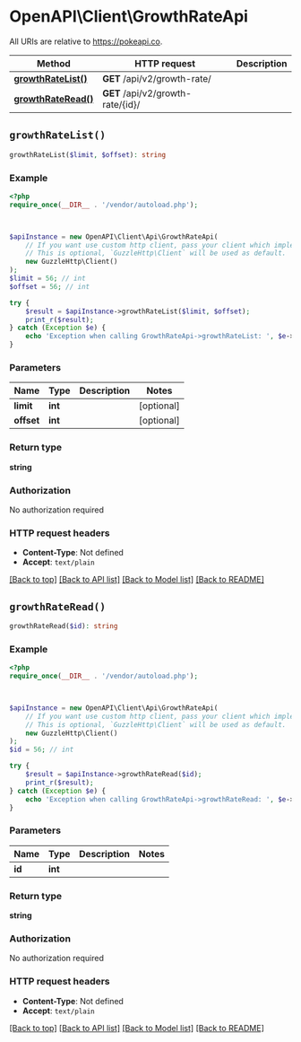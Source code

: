 # OpenAPI\Client\GrowthRateApi

All URIs are relative to https://pokeapi.co.

Method | HTTP request | Description
------------- | ------------- | -------------
[**growthRateList()**](GrowthRateApi.md#growthRateList) | **GET** /api/v2/growth-rate/ | 
[**growthRateRead()**](GrowthRateApi.md#growthRateRead) | **GET** /api/v2/growth-rate/{id}/ | 


## `growthRateList()`

```php
growthRateList($limit, $offset): string
```



### Example

```php
<?php
require_once(__DIR__ . '/vendor/autoload.php');



$apiInstance = new OpenAPI\Client\Api\GrowthRateApi(
    // If you want use custom http client, pass your client which implements `GuzzleHttp\ClientInterface`.
    // This is optional, `GuzzleHttp\Client` will be used as default.
    new GuzzleHttp\Client()
);
$limit = 56; // int
$offset = 56; // int

try {
    $result = $apiInstance->growthRateList($limit, $offset);
    print_r($result);
} catch (Exception $e) {
    echo 'Exception when calling GrowthRateApi->growthRateList: ', $e->getMessage(), PHP_EOL;
}
```

### Parameters

Name | Type | Description  | Notes
------------- | ------------- | ------------- | -------------
 **limit** | **int**|  | [optional]
 **offset** | **int**|  | [optional]

### Return type

**string**

### Authorization

No authorization required

### HTTP request headers

- **Content-Type**: Not defined
- **Accept**: `text/plain`

[[Back to top]](#) [[Back to API list]](../../README.md#endpoints)
[[Back to Model list]](../../README.md#models)
[[Back to README]](../../README.md)

## `growthRateRead()`

```php
growthRateRead($id): string
```



### Example

```php
<?php
require_once(__DIR__ . '/vendor/autoload.php');



$apiInstance = new OpenAPI\Client\Api\GrowthRateApi(
    // If you want use custom http client, pass your client which implements `GuzzleHttp\ClientInterface`.
    // This is optional, `GuzzleHttp\Client` will be used as default.
    new GuzzleHttp\Client()
);
$id = 56; // int

try {
    $result = $apiInstance->growthRateRead($id);
    print_r($result);
} catch (Exception $e) {
    echo 'Exception when calling GrowthRateApi->growthRateRead: ', $e->getMessage(), PHP_EOL;
}
```

### Parameters

Name | Type | Description  | Notes
------------- | ------------- | ------------- | -------------
 **id** | **int**|  |

### Return type

**string**

### Authorization

No authorization required

### HTTP request headers

- **Content-Type**: Not defined
- **Accept**: `text/plain`

[[Back to top]](#) [[Back to API list]](../../README.md#endpoints)
[[Back to Model list]](../../README.md#models)
[[Back to README]](../../README.md)

